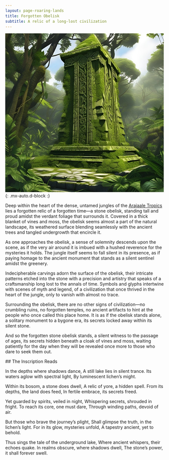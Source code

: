 ```yaml
---
layout: page-roaring-lands
title: Forgotten Obelisk
subtitle: A relic of a long-lost civilization
---
```


![Forgotten Obelisk](/assets/img/regions/forgotten-obelisk.jpeg){: .mx-auto.d-block :}

Deep within the heart of the dense, untamed jungles of the [Arajaale Tropics](/roaring-lands/codex/regions/arajaale-tropics) lies a forgotten relic of a forgotten time—a stone obelisk, standing tall and proud amidst the verdant foliage that surrounds it. Covered in a thick blanket of vines and moss, the obelisk seems almost a part of the natural landscape, its weathered surface blending seamlessly with the ancient trees and tangled undergrowth that encircle it.

As one approaches the obelisk, a sense of solemnity descends upon the scene, as if the very air around it is imbued with a hushed reverence for the mysteries it holds. The jungle itself seems to fall silent in its presence, as if paying homage to the ancient monument that stands as a silent sentinel amidst the greenery.

Indecipherable carvings adorn the surface of the obelisk, their intricate patterns etched into the stone with a precision and artistry that speaks of a craftsmanship long lost to the annals of time. Symbols and glyphs intertwine with scenes of myth and legend, of a civilization that once thrived in the heart of the jungle, only to vanish with almost no trace.

Surrounding the obelisk, there are no other signs of civilization—no crumbling ruins, no forgotten temples, no ancient artifacts to hint at the people who once called this place home. It is as if the obelisk stands alone, a solitary monument to a bygone era, its secrets locked away within its silent stone.

And so the forgotten stone obelisk stands, a silent witness to the passage of ages, its secrets hidden beneath a cloak of vines and moss, waiting patiently for the day when they will be revealed once more to those who dare to seek them out.

<div class="box-info redacted" markdown="1">
## The Inscription Reads

In the depths where shadows dance,
A still lake lies in silent trance.
Its waters aglow with spectral light,
By luminescent lichen’s might.

Within its bosom, a stone does dwell,
A relic of yore, a hidden spell.
From its depths, the land does feed,
In fertile embrace, its secrets freed.

Yet guarded by spirits, veiled in night,
Whispering secrets, shrouded in fright.
To reach its core, one must dare,
Through winding paths, devoid of air.

But those who brave the journey’s plight,
Shall glimpse the truth, in the lichen’s light.
For in its glow, mysteries unfold,
A tapestry ancient, yet to behold.

Thus sings the tale of the underground lake,
Where ancient whispers, their echoes quake.
In realms obscure, where shadows dwell,
The stone’s power, it shall forever swell.
</div>